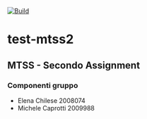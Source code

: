 [![Build](https://github.com/caprosoft/test-mtss2/actions/workflows/main.yml/badge.svg)](https://github.com/caprosoft/test-mtss2/actions/workflows/main.yml)
# test-mtss2

## MTSS - Secondo Assignment
### Componenti gruppo
- Elena Chilese 2008074
- Michele Caprotti 2009988


